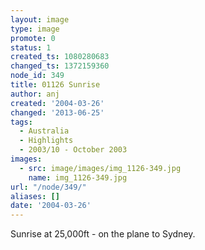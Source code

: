 ```yaml
---
layout: image
type: image
promote: 0
status: 1
created_ts: 1080280683
changed_ts: 1372159360
node_id: 349
title: 01126 Sunrise
author: anj
created: '2004-03-26'
changed: '2013-06-25'
tags:
  - Australia
  - Highlights
  - 2003/10 - October 2003
images:
  - src: image/images/img_1126-349.jpg
    name: img_1126-349.jpg
url: "/node/349/"
aliases: []
date: '2004-03-26'
---
```

Sunrise at 25,000ft - on the plane to Sydney.
